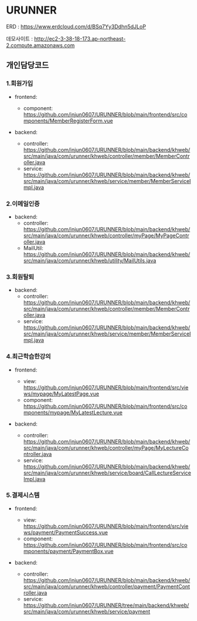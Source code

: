 # URUNNER


ERD : https://www.erdcloud.com/d/BSq7Yy3Ddhn5dJLoP

데모사이트 : http://ec2-3-38-18-173.ap-northeast-2.compute.amazonaws.com

## 개인담당코드
### 1.회원가입

- frontend:	
	- component: https://github.com/injun0607/URUNNER/blob/main/frontend/src/components/MemberRegisterForm.vue

- backend: 
	- controller: https://github.com/injun0607/URUNNER/blob/main/backend/khweb/src/main/java/com/urunner/khweb/controller/member/MemberController.java
	- service: https://github.com/injun0607/URUNNER/blob/main/backend/khweb/src/main/java/com/urunner/khweb/service/member/MemberServiceImpl.java


### 2.이메일인증

- backend:
	- controller: https://github.com/injun0607/URUNNER/blob/main/backend/khweb/src/main/java/com/urunner/khweb/controller/myPage/MyPageController.java
	- MailUtil: https://github.com/injun0607/URUNNER/blob/main/backend/khweb/src/main/java/com/urunner/khweb/utility/MailUtils.java


### 3.회원탈퇴


- backend:
	- controller: https://github.com/injun0607/URUNNER/blob/main/backend/khweb/src/main/java/com/urunner/khweb/controller/member/MemberController.java
	- service: https://github.com/injun0607/URUNNER/blob/main/backend/khweb/src/main/java/com/urunner/khweb/service/member/MemberServiceImpl.java


### 4.최근학습한강의

- frontend:
	- view: https://github.com/injun0607/URUNNER/blob/main/frontend/src/views/mypage/MyLatestPage.vue
	- component: https://github.com/injun0607/URUNNER/blob/main/frontend/src/components/mypage/MyLatestLecture.vue

- backend:
	- controller: https://github.com/injun0607/URUNNER/blob/main/backend/khweb/src/main/java/com/urunner/khweb/controller/myPage/MyLectureController.java
	- service: https://github.com/injun0607/URUNNER/blob/main/backend/khweb/src/main/java/com/urunner/khweb/service/board/CallLectureServiceImpl.java


### 5.결제시스템

- frontend:
	- view: https://github.com/injun0607/URUNNER/blob/main/frontend/src/views/payment/PaymentSuccess.vue
	- component: https://github.com/injun0607/URUNNER/blob/main/frontend/src/components/payment/PaymentBox.vue

- backend: 
	- controller: https://github.com/injun0607/URUNNER/blob/main/backend/khweb/src/main/java/com/urunner/khweb/controller/payment/PaymentController.java
	- service: https://github.com/injun0607/URUNNER/tree/main/backend/khweb/src/main/java/com/urunner/khweb/service/payment
